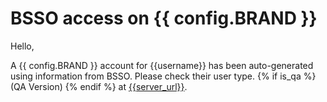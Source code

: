 # BSSO access on {{ config.BRAND }}

Hello,

A {{ config.BRAND }} account for {{username}} has been auto-generated using information from BSSO. Please check their user type.
{% if is_qa %} (QA Version) {% endif %} at [{{server_url}}]({{server_url}}).
